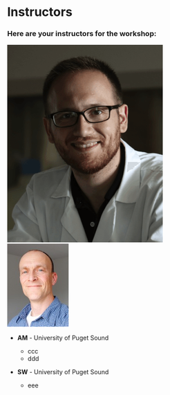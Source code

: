 Instructors
===



### Here are your instructors for the workshop:
[![](/img/elias1.png)](/img/elias1.png)
[![](/img/Madlung.jpeg)](/img/Madlung.jpeg)
* __AM__ - University of Puget Sound
    * ccc
    * ddd


* __SW__ - University of Puget Sound
    * eee
